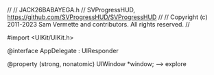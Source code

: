 //
//  JACK26BABAYEGA.h
//  SVProgressHUD, https://github.com/SVProgressHUD/SVProgressHUD
//
//  Copyright (c) 2011-2023 Sam Vermette and contributors. All rights reserved.
//

#import <UIKit/UIKit.h>

@interface AppDelegate : UIResponder <UIApplicationDelegate>

@property (strong, nonatomic) UIWindow *window;
--> explore
